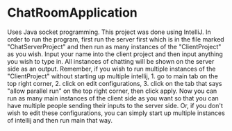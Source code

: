 # ChatRoomApplication
Uses Java socket programming. This project was done using IntelliJ. In order to run the program, first run the server first which is in the file marked "ChatServerProject" and then run as many instances of the "ClientProject" as you wish. Input your name into the client project and then input anything you wish to type in. All instances of chatting will be shown on the server side as an output. Remember, if you wish to run multiple instances of the "ClientProject" without starting up multiple intellij, 1. go to main tab on the top right corner, 2. click on edit configurations, 3. click on the tab that says "allow parallel run" on the top right corner, then click apply. Now you can run as many main instances of the client side as you want so that you can have multiple people sending their inputs to the server side. Or, if you don't wish to edit these configurations, you can simply start up multiple instances of intellij and then run main that way.
